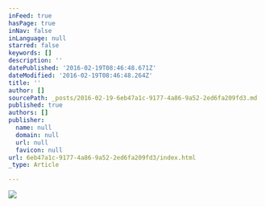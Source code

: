 ```yaml
---
inFeed: true
hasPage: true
inNav: false
inLanguage: null
starred: false
keywords: []
description: ''
datePublished: '2016-02-19T08:46:48.671Z'
dateModified: '2016-02-19T08:46:48.264Z'
title: ''
author: []
sourcePath: _posts/2016-02-19-6eb47a1c-9177-4a86-9a52-2ed6fa209fd3.md
published: true
authors: []
publisher:
  name: null
  domain: null
  url: null
  favicon: null
url: 6eb47a1c-9177-4a86-9a52-2ed6fa209fd3/index.html
_type: Article

---
```

![](https://the-grid-user-content.s3-us-west-2.amazonaws.com/02e0055b-b856-4412-8ea8-66334097eb33.jpg)